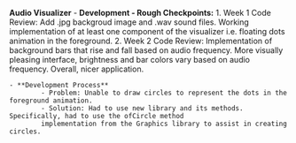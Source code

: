 **Audio Visualizer**
	- **Development - Rough Checkpoints:**
			1. Week 1 Code Review: Add .jpg backgroud image and .wav sound files. Working implementation of at
			least one component of the visualizer i.e. floating dots animation in the foreground.
			2. Week 2 Code Review: Implementation of background bars that rise and fall based on audio frequency.
			More visually pleasing interface, brightness and bar colors vary based on audio frequency. Overall, nicer application. 

	- **Development Process** 
			- Problem: Unable to draw circles to represent the dots in the foreground animation.
			- Solution: Had to use new library and its methods. Specifically, had to use the ofCircle method
			implementation from the Graphics library to assist in creating circles.